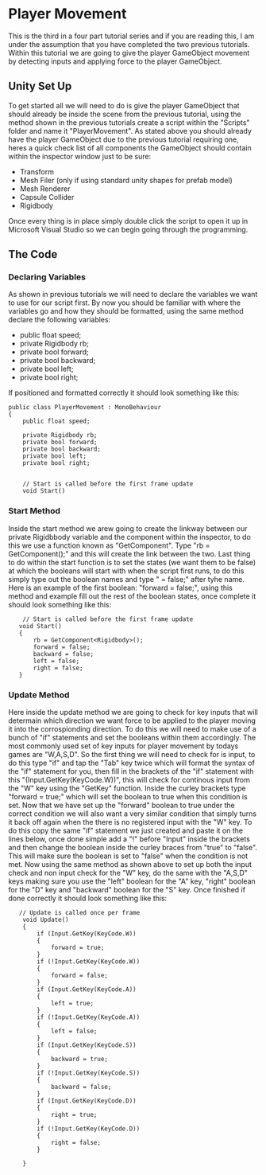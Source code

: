 # Player Movement
This is the third in a four part tutorial series and if you are reading this, I am under the assumption that you have completed the two previous tutorials. Within this tutorial
we are going to give the player GameObject movement by detecting inputs and applying force to the player GameObject.

## Unity Set Up
To get started all we will need to do is give the player GameObject that should already be inside the scene from the previous tutorial, using the method shown in the previous
tutorials create a script within the "Scripts" folder and name it "PlayerMovement". As stated above you should already have the player GameObject due to the previous tutorial
requiring one, heres a quick check list of all components the GameObject should contain within the inspector window just to be sure:

 - Transform
 - Mesh Filer (only if using standard unity shapes for prefab model)
 - Mesh Renderer
 - Capsule Collider
 - Rigidbody

Once every thing is in place simply double click the script to open it up in Microsoft Visual Studio so we can begin going through the programming.

## The Code
### Declaring Variables

As shown in previous tutorials we will need to declare the variables we want to use for our script first. By now you should be familiar with where the variables go and how they
should be formatted, using the same method declare the following variables:

- public float speed;
- private Rigidbody rb;
- private bool forward;
- private bool backward;
- private bool left;
- private bool right;

If positioned and formatted correctly it should look something like this:

```
public class PlayerMovement : MonoBehaviour
{
    public float speed;

    private Rigidbody rb;
    private bool forward;
    private bool backward;
    private bool left;
    private bool right;


    // Start is called before the first frame update
    void Start()
```
### Start Method

Inside the start method we arew going to create the linkway between our private Rigidbbody variable and the component within the inspector, to do this we use a function known as "GetComponent". Type "rb = GetComponent<Rigidbody>();" and this will create the link between the two. Last thing to do within the start function is to set the states (we want them to be false) at which the booleans will start with when the script first runs, to do this simply type out the boolean names and type " = false;" after tyhe name. Here is an example of the first boolean: "forward = false;", using this method and example fill out the rest of the boolean states, once complete it should look something like this:
 
 ```
     // Start is called before the first frame update
    void Start()
    {
        rb = GetComponent<Rigidbody>();
        forward = false;
        backward = false;
        left = false;
        right = false;
    }
```

### Update Method

Here inside the update method we are going to check for key inputs that will determain which direction we want force to be applied to the player moving it into the corrospionding direction. To do this we will need to make use of a bunch of "if" statements and set the booleans within them accordingly. The most commonly used set of key inputs for player movement by todays games are "W,A,S,D". So the first thing we will need to check for is input, to do this type  "if" and tap the "Tab" key twice which will format the syntax of the "if" statement for you, then fill in the brackets of the "if" statement with this "(Input.GetKey(KeyCode.W))", this will check for continous input from the "W" key using the "GetKey" function. Inside the curley brackets type "forward = true;" which will set the boolean to true when this condition is set. Now that we have set up the "forward" boolean to true under the correct condition we will also want a very similar condition that simply turns it back off again when the there is no registered input with the "W" key. To do this copy the same "if" statement we just created and paste it on the lines below, once done simple add a "!" before "Input" inside the brackets and then change the boolean inside the curley braces from "true" to "false". This will make sure the boolean is set to "false"  when the condition is not met. Now using the same method as shown above to set up both the input check and non input check for the "W" key, do the same with the "A,S,D" keys making sure you use the "left" boolean for the "A" key, "right" boolean for the "D" key and "backward" boolean for the "S" key. Once finished if done correctly it should look something like this:

```
   // Update is called once per frame
    void Update()
    {
        if (Input.GetKey(KeyCode.W))
        {
            forward = true;
        }
        if (!Input.GetKey(KeyCode.W))
        {
            forward = false;
        }
        if (Input.GetKey(KeyCode.A))
        {
            left = true;
        }
        if (!Input.GetKey(KeyCode.A))
        {
            left = false;
        }
        if (Input.GetKey(KeyCode.S))
        {
            backward = true;
        }
        if (!Input.GetKey(KeyCode.S))
        {
            backward = false;
        }
        if (Input.GetKey(KeyCode.D))
        {
            right = true;
        }
        if (!Input.GetKey(KeyCode.D))
        {
            right = false;
        }

    }
```

